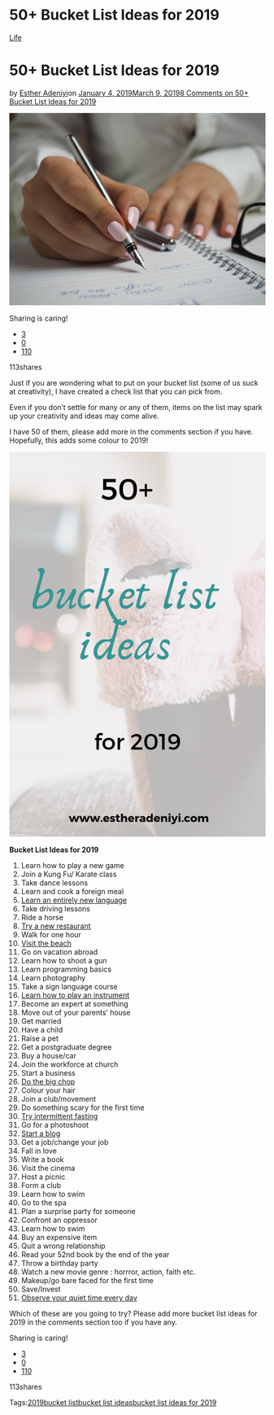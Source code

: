 # 50+ Bucket List Ideas for 2019

[Life](https://estheradeniyi.com/category/life/)
# 50+ Bucket List Ideas for 2019

by [Esther Adeniyi](https://estheradeniyi.com/author/esther-adeniyi/)on [January 4, 2019March 9, 2019](https://estheradeniyi.com/bucket-list-ideas-for-2019/)[8 Comments on 50+ Bucket List Ideas for 2019](https://estheradeniyi.com/bucket-list-ideas-for-2019/#comments)

![](images\bucket-list.jpeg)

Sharing is caring!

- [3](https://www.facebook.com/sharer/sharer.php?u=https%3A%2F%2Festheradeniyi.com%2Fbucket-list-ideas-for-2019%2F&amp;t=50%2B%20Bucket%20List%20Ideas%20for%202019)
- [0](https://twitter.com/intent/tweet?text=50%2B%20Bucket%20List%20Ideas%20for%202019&amp;url=https%3A%2F%2Festheradeniyi.com%2Fbucket-list-ideas-for-2019%2F)
- [110](#)

113shares

Just if you are wondering what to put on your bucket list (some of us suck at creativity), I have created a check list that you can pick from.

Even if you don&#x2019;t settle for many or any of them, items on the list may spark up your creativity and ideas may come alive.

I have 50 of them, please add more in the comments section if you have. Hopefully, this adds some colour to 2019!

![bucket list ideas for 2019](images\bucket-list-ideas-for-2019-.png)

**Bucket List Ideas for 2019**

1. Learn how to play a new game
 2. Join a&#xA0;Kung Fu/ Karate class
 3. Take dance lessons
 4. Learn and cook a foreign meal
 5. [Learn an entirely new language](https://www.fluentu.com/blog/fastest-way-to-learn-a-new-language/)
 6. Take driving lessons
 7. Ride a horse
 8. [Try a new restaurant](https://www.restaurantsng.com)
 9. Walk for one hour
 10. [Visit the beach](https://estheradeniyi.com/tag/beach/)
 11. Go on vacation abroad
 12. Learn how to shoot a gun
 13. Learn programming basics
 14. Learn photography
 15. Take a sign language course
 16. [Learn how to play an instrument](https://www.thoughtco.com/choose-a-musical-instrument-to-play-3552861)
 17. Become an expert at something
 18. Move out of your parents&#x2019; house
 19. Get married
 20. Have a child
 21. Raise a pet
 22. Get a postgraduate degree
 23. Buy a house/car
 24. Join the workforce at church
 25. Start a business
 26. [Do the big chop](https://estheradeniyi.com/what-to-do-after-big-chop/)
 27. Colour your hair
 28. Join a club/movement
 29. Do something scary for the first time
 30. [Try intermittent fasting](https://estheradeniyi.com/intermittent-fasting-to-lose-belly-fat/)
 31. Go for a photoshoot
 32. [Start a blog](https://estheradeniyi.com/everything-you-need-to-know-to-start-a-blog/)
 33. Get a job/change your job
 34. Fall in love
 35. Write a book
 36. Visit the cinema
 37. Host a picnic
 38. Form a club
 39. Learn how to swim
 40. Go to the spa
 41. Plan a surprise party for someone
 42. Confront an oppressor
 43. Learn how to swim
 44. Buy an expensive item
 45. Quit a wrong relationship
 46. Read your 52nd book by the end of the year
 47. Throw a birthday party
 48. Watch a new movie genre : horrror, action, faith etc.
 49. Makeup/go bare faced for the first time
 50. Save/Invest
 51. [Observe your quiet time every day](https://estheradeniyi.com/tips-to-maintaining-constant-quiet-time/)

Which of these are you going to try? Please add more bucket list ideas for 2019 in the comments section too if you have any.

Sharing is caring!

- [3](https://www.facebook.com/sharer/sharer.php?u=https%3A%2F%2Festheradeniyi.com%2Fbucket-list-ideas-for-2019%2F&amp;t=50%2B%20Bucket%20List%20Ideas%20for%202019)
- [0](https://twitter.com/intent/tweet?text=50%2B%20Bucket%20List%20Ideas%20for%202019&amp;url=https%3A%2F%2Festheradeniyi.com%2Fbucket-list-ideas-for-2019%2F)
- [110](#)

113shares

Tags:[2019](https://estheradeniyi.com/tag/2019/)[bucket list](https://estheradeniyi.com/tag/bucket-list/)[bucket list ideas](https://estheradeniyi.com/tag/bucket-list-ideas/)[bucket list ideas for 2019](https://estheradeniyi.com/tag/bucket-list-ideas-for-2019/)